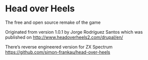 # Head over Heels

The free and open source remake of the game

Originated from version 1.0.1 by Jorge Rodríguez Santos
which was published on http://www.headoverheels2.com/drupal/en/

There’s reverse engineered version for ZX Spectrum
https://github.com/simon-frankau/head-over-heels
